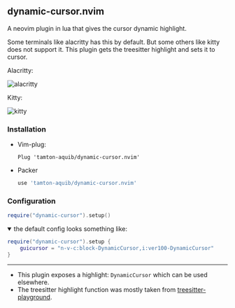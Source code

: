 
## dynamic-cursor.nvim
A neovim plugin in lua that gives the cursor dynamic highlight.

Some terminals like alacritty has this by default. But some others like kitty does not support it.
This plugin gets the treesitter highlight and sets it to cursor.

Alacritty:

![alacritty](https://i.imgur.com/JtSV9ZD.png)

Kitty:

![kitty](https://i.imgur.com/pR2t7EY.png)

### Installation
* Vim-plug:
    ```vim
    Plug 'tamton-aquib/dynamic-cursor.nvim'
    ```
* Packer
    ```lua
    use 'tamton-aquib/dynamic-cursor.nvim'
    ```

### Configuration
```lua
require("dynamic-cursor").setup()
```

<details open>
<summary> the default config looks something like: </summary>

```lua
require("dynamic-cursor").setup { 
	guicursor = "n-v-c:block-DynamicCursor,i:ver100-DynamicCursor" 
}
```
</details>

---
* This plugin exposes a highlight: `DynamicCursor` which can be used elsewhere.
* The treesitter highlight function was mostly taken from [treesitter-playground](https://github.com/nvim-treesitter/playground).
